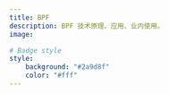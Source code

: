 ```yaml
---
title: BPF
description: BPF 技术原理、应用、业内使用。
image:

# Badge style
style:
    background: "#2a9d8f"
    color: "#fff"
---
```

